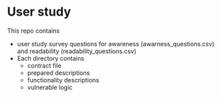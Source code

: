 # User study

This repo contains 

- user study survey questions for awareness (awarness_questions.csv) and readability (readability_questions.csv)
- Each directory contains
  - contract file
  - prepared descriptions
  - functionality descriptions
  - vulnerable logic

